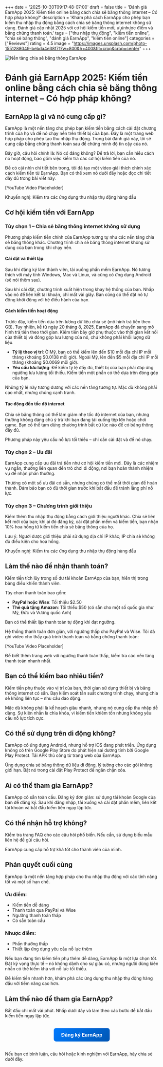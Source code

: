 +++
date = '2025-10-30T09:17:48-07:00'
draft = false
title = 'Đánh giá EarnApp 2025: Kiếm tiền online bằng cách chia sẻ băng thông internet – Có hợp pháp không?'
description = 'Khám phá cách EarnApp cho phép bạn kiếm thu nhập thụ động bằng cách chia sẻ băng thông internet không sử dụng. Đánh giá cập nhật 2025 với cơ hội kiếm tiền mới, ưu/nhược điểm và bằng chứng thanh toán.'
tags = ["thu nhập thụ động", "kiếm tiền online", "chia sẻ băng thông", "đánh giá EarnApp", "kiếm tiền online"]
categories = ["Reviews"]
rating = 4.5
image = "https://images.unsplash.com/photo-1551288049-bebda4e38f71?w=800&h=400&fit=crop&crop=center"
+++

![Nền tảng chia sẻ băng thông EarnApp](https://images.unsplash.com/photo-1551288049-bebda4e38f71?w=800&h=400&fit=crop&crop=center)

# Đánh giá EarnApp 2025: Kiếm tiền online bằng cách chia sẻ băng thông internet – Có hợp pháp không?

## EarnApp là gì và nó cung cấp gì?

EarnApp là một nền tảng cho phép bạn kiếm tiền bằng cách cài đặt chương trình của họ và để nó chạy nền trên thiết bị của bạn. Đây là một trang web hợp pháp cho phép tạo thu nhập thụ động. Trong bài đánh giá này, tôi sẽ cung cấp bằng chứng thanh toán sau để chứng minh độ tin cậy của nó.

Bây giờ, câu hỏi chính là: Nó có đáng không? Để trả lời, bạn cần hiểu cách nó hoạt động, bao gồm việc kiểm tra các cơ hội kiếm tiền của nó.

Để có cái nhìn chi tiết bên trong, tôi đã tạo một video giải thích chính xác cách kiếm tiền từ EarnApp. Bạn có thể xem nó dưới đây hoặc đọc chi tiết đầy đủ trong bài viết này.

[YouTube Video Placeholder]

Khuyến nghị: Kiểm tra các ứng dụng thu nhập thụ động hàng đầu

## Cơ hội kiếm tiền với EarnApp

### Tùy chọn 1 – Chia sẻ băng thông internet không sử dụng

Phương pháp kiếm tiền chính của EarnApp tương tự như các nền tảng chia sẻ băng thông khác. Chương trình chia sẻ băng thông internet không sử dụng của bạn trong khi chạy nền.

#### Cài đặt và thiết lập
Sau khi đăng ký làm thành viên, tải xuống phần mềm EarnApp. Nó tương thích với máy tính Windows, Mac và Linux, và cũng có ứng dụng Android (sẽ nói thêm sau).

Sau khi cài đặt, chương trình xuất hiện trong khay hệ thống của bạn. Nhấp vào nó để liên kết tài khoản, chỉ mất vài giây. Bạn cũng có thể đặt nó tự động khởi động với hệ điều hành của bạn.

#### Cách kiếm tiền hoạt động
Trước đây, kiếm tiền dựa trên lượng dữ liệu chia sẻ (mô hình trả tiền theo GB). Tuy nhiên, kể từ ngày 20 tháng 8, 2025, EarnApp đã chuyển sang mô hình trả tiền theo thời gian. Kiếm tiền bây giờ phụ thuộc vào thời gian kết nối của thiết bị và đóng góp lưu lượng của nó, chứ không phải khối lượng dữ liệu.

- **Tỷ lệ theo vị trí**: Ở Mỹ, bạn có thể kiếm lên đến $10 mỗi địa chỉ IP mỗi tháng (khoảng $0.0138 mỗi giờ). Ngoài Mỹ, lên đến $5 mỗi địa chỉ IP mỗi tháng (khoảng $0.0069 mỗi giờ).
- **Yêu cầu lưu lượng**: Để kiếm tỷ lệ đầy đủ, thiết bị của bạn phải đáp ứng ngưỡng lưu lượng tối thiểu. Kiếm tiền một phần có thể dựa trên đóng góp của bạn.

Những tỷ lệ này tương đương với các nền tảng tương tự. Mặc dù không phải cao nhất, nhưng chúng cạnh tranh.

#### Tác động đến tốc độ internet
Chia sẻ băng thông có thể làm giảm nhẹ tốc độ internet của bạn, nhưng thường không đáng chú ý trừ khi bạn đang tải xuống tệp lớn hoặc chơi game. Bạn có thể tạm dừng chương trình bất cứ lúc nào để có băng thông đầy đủ.

Phương pháp này yêu cầu nỗ lực tối thiểu – chỉ cần cài đặt và để nó chạy.

### Tùy chọn 2 – Ưu đãi

EarnApp cung cấp ưu đãi trả tiền như cơ hội kiếm tiền mới. Đây là các nhiệm vụ ngắn, thường liên quan đến trò chơi di động, nơi bạn hoàn thành nhiệm vụ để nhận phần thưởng.

Thường có một số ưu đãi có sẵn, nhưng chúng có thể mất thời gian để hoàn thành. Đảm bảo bạn có đủ thời gian trước khi bắt đầu để tránh lãng phí nỗ lực.

### Tùy chọn 3 – Chương trình giới thiệu

Kiếm thêm thu nhập thụ động bằng cách giới thiệu người khác. Chia sẻ liên kết mời của bạn; khi ai đó đăng ký, cài đặt phần mềm và kiếm tiền, bạn nhận 10% hoa hồng từ kiếm tiền chia sẻ băng thông của họ.

Lưu ý: Người được giới thiệu phải sử dụng địa chỉ IP khác; IP chia sẻ không đủ điều kiện cho hoa hồng.

Khuyến nghị: Kiểm tra các ứng dụng thu nhập thụ động hàng đầu

## Làm thế nào để nhận thanh toán?

Kiếm tiền tích lũy trong số dư tài khoản EarnApp của bạn, hiển thị trong bảng điều khiển thành viên.

Tùy chọn thanh toán bao gồm:
- **PayPal hoặc Wise**: Tối thiểu $2.50
- **Thẻ quà tặng Amazon**: Tối thiểu $50 (có sẵn cho một số quốc gia như Mỹ, Đức và Vương quốc Anh)

Bạn có thể thiết lập thanh toán tự động khi đạt ngưỡng.

Hệ thống thanh toán đơn giản, với ngưỡng thấp cho PayPal và Wise. Tôi đã ghi video cho thấy quá trình thanh toán và bằng chứng thanh toán:

[YouTube Video Placeholder]

Để biết thêm trang web với ngưỡng thanh toán thấp, kiểm tra các nền tảng thanh toán nhanh nhất.

## Bạn có thể kiếm bao nhiêu tiền?

Kiếm tiền phụ thuộc vào vị trí của bạn, thời gian sử dụng thiết bị và băng thông internet có sẵn. Bạn kiểm soát tần suất chương trình chạy, nhưng chia sẻ không liên tục – nhu cầu dao động.

Mặc dù không phải là kế hoạch giàu nhanh, nhưng nó cung cấp thu nhập dễ dàng. Sự kiên nhẫn là chìa khóa, vì kiếm tiền khiêm tốn nhưng không yêu cầu nỗ lực tích cực.

## Có thể sử dụng trên di động không?

EarnApp có ứng dụng Android, nhưng hỗ trợ iOS đang phát triển. Ứng dụng không có trên Google Play Store do phát hiện sai dương tính bởi Google Play Protect. Tải APK thủ công từ trang web của EarnApp.

Ứng dụng chia sẻ băng thông dữ liệu di động, lý tưởng cho các gói không giới hạn. Bật nó trong cài đặt Play Protect để ngăn chặn xóa.

## Ai có thể tham gia EarnApp?

EarnApp có sẵn toàn cầu. Đăng ký đơn giản: sử dụng tài khoản Google của bạn để đăng ký. Sau khi đăng nhập, tải xuống và cài đặt phần mềm, liên kết tài khoản và bắt đầu kiếm tiền ngay lập tức.

## Có thể nhận hỗ trợ không?

Kiểm tra trang FAQ cho các câu hỏi phổ biến. Nếu cần, sử dụng biểu mẫu liên hệ để gửi câu hỏi.

EarnApp cung cấp hỗ trợ khá tốt cho thành viên của mình.

## Phán quyết cuối cùng

EarnApp là một nền tảng hợp pháp cho thu nhập thụ động với các tính năng tốt và một số hạn chế.

### Ưu điểm:
- Kiếm tiền dễ dàng
- Thanh toán qua PayPal và Wise
- Ngưỡng thanh toán thấp
- Có sẵn toàn cầu

### Nhược điểm:
- Phần thưởng thấp
- Thiết lập ứng dụng yêu cầu nỗ lực thêm

Nếu bạn đang tìm kiếm tiền phụ thêm dễ dàng, EarnApp là một lựa chọn tốt. Đặt kỳ vọng thực tế – nó không dành cho sự giàu có, nhưng người dùng kiên nhẫn có thể kiếm khá với nỗ lực tối thiểu.

Để kiếm tiền nhanh hơn, khám phá các ứng dụng thu nhập thụ động hàng đầu với tiềm năng cao hơn.

## Làm thế nào để tham gia EarnApp?

Bắt đầu chỉ mất vài phút. Nhấp dưới đây và làm theo các bước để bắt đầu kiếm tiền ngay lập tức.

<div style="text-align: center; margin: 2rem 0;">
<a href="/go/earnapp" target="_blank" style="display: inline-block; padding: 12px 24px; background: linear-gradient(135deg, #007bff, #0056b3); color: white; text-decoration: none; border-radius: 8px; font-weight: bold; font-size: 16px;">Đăng ký EarnApp</a>
</div>

Nếu bạn có bình luận, câu hỏi hoặc kinh nghiệm với EarnApp, hãy chia sẻ dưới đây.